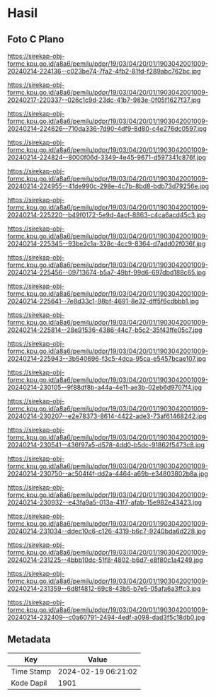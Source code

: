 # Hasil

## Foto C Plano

https://sirekap-obj-formc.kpu.go.id/a8a6/pemilu/pdpr/19/03/04/20/01/1903042001009-20240214-224136--c023be74-7fa2-4fb2-81fd-f289abc762bc.jpg

https://sirekap-obj-formc.kpu.go.id/a8a6/pemilu/pdpr/19/03/04/20/01/1903042001009-20240217-220337--026c1c9d-23dc-41b7-983e-0f05f1627f37.jpg

https://sirekap-obj-formc.kpu.go.id/a8a6/pemilu/pdpr/19/03/04/20/01/1903042001009-20240214-224626--710da336-7d90-4df9-8d80-c4e276dc0597.jpg

https://sirekap-obj-formc.kpu.go.id/a8a6/pemilu/pdpr/19/03/04/20/01/1903042001009-20240214-224824--8000f06d-3349-4e45-9671-d597341c876f.jpg

https://sirekap-obj-formc.kpu.go.id/a8a6/pemilu/pdpr/19/03/04/20/01/1903042001009-20240214-224955--41de990c-298e-4c7b-8bd8-bdb73d79256e.jpg

https://sirekap-obj-formc.kpu.go.id/a8a6/pemilu/pdpr/19/03/04/20/01/1903042001009-20240214-225220--b49f0172-5e9d-4acf-8863-c4ca6acd45c3.jpg

https://sirekap-obj-formc.kpu.go.id/a8a6/pemilu/pdpr/19/03/04/20/01/1903042001009-20240214-225345--93be2c1a-328c-4cc9-8364-d7add02f036f.jpg

https://sirekap-obj-formc.kpu.go.id/a8a6/pemilu/pdpr/19/03/04/20/01/1903042001009-20240214-225456--09713674-b5a7-49bf-99d6-697dbd188c65.jpg

https://sirekap-obj-formc.kpu.go.id/a8a6/pemilu/pdpr/19/03/04/20/01/1903042001009-20240214-225641--7e8d33c1-98bf-4691-8e32-dff5f6cdbbb1.jpg

https://sirekap-obj-formc.kpu.go.id/a8a6/pemilu/pdpr/19/03/04/20/01/1903042001009-20240214-225814--28e91536-4386-44c7-b5c2-35f43ffe05c7.jpg

https://sirekap-obj-formc.kpu.go.id/a8a6/pemilu/pdpr/19/03/04/20/01/1903042001009-20240214-225943--3b540696-f3c5-4dca-95ca-e5457bcae107.jpg

https://sirekap-obj-formc.kpu.go.id/a8a6/pemilu/pdpr/19/03/04/20/01/1903042001009-20240214-230105--9f88df8b-a44a-4e11-ae3b-02eb6d9707f4.jpg

https://sirekap-obj-formc.kpu.go.id/a8a6/pemilu/pdpr/19/03/04/20/01/1903042001009-20240214-230207--e2e78373-8614-4422-ade3-73af61468242.jpg

https://sirekap-obj-formc.kpu.go.id/a8a6/pemilu/pdpr/19/03/04/20/01/1903042001009-20240214-230541--436f97a5-d578-4dd0-b5dc-91862f5473c8.jpg

https://sirekap-obj-formc.kpu.go.id/a8a6/pemilu/pdpr/19/03/04/20/01/1903042001009-20240214-230750--ac504f4f-dd2a-4464-a69b-e34803802b8a.jpg

https://sirekap-obj-formc.kpu.go.id/a8a6/pemilu/pdpr/19/03/04/20/01/1903042001009-20240214-230932--e43fa9a5-013a-41f7-afab-15e982e43423.jpg

https://sirekap-obj-formc.kpu.go.id/a8a6/pemilu/pdpr/19/03/04/20/01/1903042001009-20240214-231034--ddec10c6-c126-4319-b6c7-9240bda6d228.jpg

https://sirekap-obj-formc.kpu.go.id/a8a6/pemilu/pdpr/19/03/04/20/01/1903042001009-20240214-231225--4bbb10dc-51f8-4802-b6d7-e8f80c1a4249.jpg

https://sirekap-obj-formc.kpu.go.id/a8a6/pemilu/pdpr/19/03/04/20/01/1903042001009-20240214-231359--6d8f4812-69c8-43b5-b7e5-05afa6a3ffc3.jpg

https://sirekap-obj-formc.kpu.go.id/a8a6/pemilu/pdpr/19/03/04/20/01/1903042001009-20240214-232409--c0a60791-2494-4edf-a098-dad3f5c18db0.jpg


## Metadata

| Key        | Value               |
| ---------- | ------------------- |
| Time Stamp | 2024-02-19 06:21:02 |
| Kode Dapil | 1901                |



